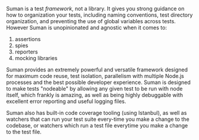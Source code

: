 Suman is a test <i>framework</i>, not a library. It gives you strong guidance on how to organization your tests, including naming conventions, test directory organization,
and preventing the use of global variables across tests. However Suman is unopinionated and agnostic when it comes to:

1. assertions
2. spies
3. reporters
4. mocking libraries

Suman provides an extremely powerful and versatile framework designed for maximum code reuse, test isolation,
parallelism with multiple Node.js processes and the best possible developer experience. Suman is designed to make 
tests "nodeable" by allowing any given test to be run with node itself, which frankly is amazing, 
as well as being highly debuggable with excellent error reporting and useful logging files. 

Suman also has built-in code coverage tooling (using Istanbul), as well as watchers that can run your test suite every-time you 
make a change to the codebase, or watchers which run a test file everytime you make a change to the test file.